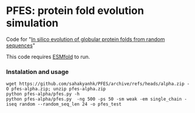 # PFES: protein fold evolution simulation

Code for "[In silico evolution of globular protein folds from random sequences](https://www.biorxiv.org/content/10.1101/2024.11.10.622830v1)"

This code requires [ESMfold](https://github.com/facebookresearch/esm) to run. 

### Instalation and usage
```
wget https://github.com/sahakyanhk/PFES/archive/refs/heads/alpha.zip -O pfes-alpha.zip; unzip pfes-alpha.zip
python pfes-alpha/pfes.py -h
python pfes-alpha/pfes.py  -ng 500 -ps 50 -sm weak -em single_chain -iseq random --random_seq_len 24 -o pfes_test
```
